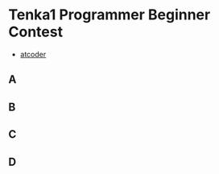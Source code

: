 # Tenka1 Programmer Beginner Contest

* [atcoder](https://tenka1-2018-beginner.contest.atcoder.jp/)

## A

## B

## C

## D

